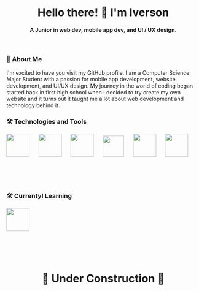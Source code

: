 <h1 align="center">Hello there! 👋 I'm Iverson</h1>
<h4 align="center">A Junior in web dev, mobile app dev, and UI / UX design.</h3>

</br>
<h3>👤 About Me</h3>

I'm excited to have you visit my GitHub profile. I am a Computer Science Major Student with a passion for mobile app development, website development, and UI/UX design. My journey in the world of coding began started back in first high school when I decided to try create my own website and it turns out it taught me a lot about web development and technology behind it.

<h3>🛠️ Technologies and Tools</h3>

<img src="https://github.com/iberso/iberso/assets/74914280/9ad99f05-ac24-4389-b681-e26d2f95a139" height="60">
&nbsp&nbsp&nbsp&nbsp
<img src="https://github.com/iberso/iberso/assets/74914280/0d5c20b5-9f1c-4cc3-a929-6fb011a144e5" height="60">
&nbsp&nbsp&nbsp&nbsp
<img src="https://github.com/iberso/iberso/assets/74914280/a1b77ef2-58c2-4df3-9e7b-b9781114c895" height="60">
&nbsp&nbsp&nbsp&nbsp
<img src="https://github.com/iberso/iberso/assets/74914280/84b40ac0-ef6a-4ce9-a56f-9bdaf6bcb596" height="55">
&nbsp&nbsp&nbsp&nbsp
<img src="https://github.com/iberso/iberso/assets/74914280/5191700b-15c0-4fb2-8ff4-2c65cab4b83c" height="60">
&nbsp&nbsp&nbsp&nbsp
<img src="https://github.com/iberso/iberso/assets/74914280/b139251b-a5b5-482a-a8b6-b1b1449aa6f2" height="60">

</br></br></br>

<h3>🛠️ Currentyl Learning</h3>
<img src="https://github.com/iberso/iberso/assets/74914280/4f8ec313-0709-4c44-bc99-07061b09ba80" height="60">
&nbsp&nbsp&nbsp&nbsp

</br></br></br>
<h1 align="center">🚧 Under Construction 🚧</h1>

<!--
**iberso/iberso** is a ✨ _special_ ✨ repository because its `README.md` (this file) appears on your GitHub profile.

Here are some ideas to get you started:

- 🔭 I’m currently working on ...
- 🌱 I’m currently learning ...
- 👯 I’m looking to collaborate on ...
- 🤔 I’m looking for help with ...
- 💬 Ask me about ...
- 📫 How to reach me: ...
- 😄 Pronouns: ...
- ⚡ Fun fact: ...
-->
